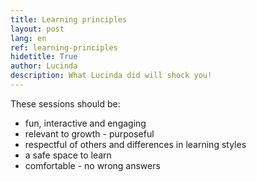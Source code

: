 ```yaml
---
title: Learning principles
layout: post
lang: en
ref: learning-principles
hidetitle: True
author: Lucinda
description: What Lucinda did will shock you!
---
```


These sessions should be:
* fun, interactive and engaging
* relevant to growth - purposeful
* respectful of others and differences in learning styles
* a safe space to learn
* comfortable - no wrong answers
